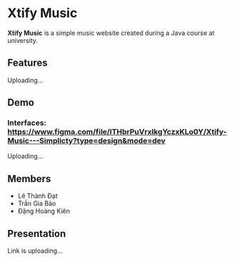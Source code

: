 # Xtify Music
**Xtify Music** is a simple music website created during a Java course at university.

## Features

Uploading...

## Demo
### Interfaces: https://www.figma.com/file/lTHbrPuVrxlkgYczxKLo0Y/Xtify-Music---Simplicty?type=design&mode=dev

Uploading...

## Members

- Lê Thành Đạt
- Trần Gia Bảo
- Đặng Hoàng Kiên

## Presentation
Link is uploading...

